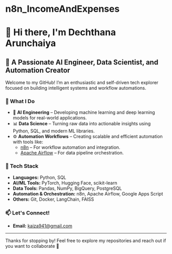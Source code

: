 # n8n_IncomeAndExpenses
# 👋 Hi there, I'm Dechthana Arunchaiya

## 🧠 A Passionate AI Engineer, Data Scientist, and Automation Creator

Welcome to my GitHub! I’m an enthusiastic and self-driven tech explorer focused on building intelligent systems and workflow automations.

### 🔧 What I Do
- 🤖 **AI Engineering** – Developing machine learning and deep learning models for real-world applications.
- 📊 **Data Science** – Turning raw data into actionable insights using Python, SQL, and modern ML libraries.
- ⚙️ **Automation Workflows** – Creating scalable and efficient automation with tools like:
  - [n8n](https://n8n.io/) – For workflow automation and integration.
  - [Apache Airflow](https://airflow.apache.org/) – For data pipeline orchestration.

### 🚀 Tech Stack
- **Languages:** Python, SQL
- **AI/ML Tools:**  PyTorch, Hugging Face, scikit-learn
- **Data Tools:** Pandas, NumPy, BigQuery, PostgreSQL
- **Automation & Orchestration:** n8n, Apache Airflow, Google Apps Script
- **Others:** Git, Docker,  LangChain, FAISS

### 📫 Let's Connect!
- **Email:** [kaiza941@gmail.com](mailto:kaiza941@gmail.com)

---

Thanks for stopping by! Feel free to explore my repositories and reach out if you want to collaborate 🚀

